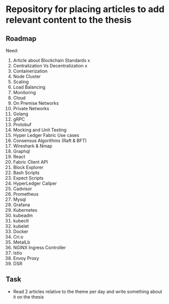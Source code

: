# Repository for placing articles to add relevant content to the thesis
## Roadmap
Need:
1. Article about Blockchain Standards x
2. Centralization Vs Decentralization x
3. Containerization 
4. Node Cluster
5. Scaling
6. Load Balancing
7. Monitoring
8. Cloud
9. On Premise Networks
10. Private Networks
11. Golang
12. gRPC
13. Protobuf
14. Mocking and Unit Testing
15. Hyper Ledger Fabric Use cases
16. Consensus Algorithms (Raft & BFT)
17. Wireshark & Nmap
18. Graphql
19. React
20. Fabric Client API
21. Block Explorer
22. Bash Scripts
23. Expect Scripts
24. HyperLedger Caliper
25. Cadvisor
25. Prometheus
26. Mysql
27. Grafana
28. Kubernetes
29. kubeadm
30. kubectl
31. kubelet
32. Docker
33. Cri.o
34. MetalLb
35. NGINX Ingress Controller
36. Istio
37. Envoy Proxy
38. DSR
## Task
- Read 2 articles relative to the theme per day and write something about it on the thesis